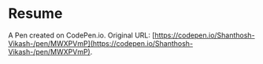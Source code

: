 # Resume

A Pen created on CodePen.io. Original URL: [https://codepen.io/Shanthosh-Vikash-/pen/MWXPVmP](https://codepen.io/Shanthosh-Vikash-/pen/MWXPVmP).

